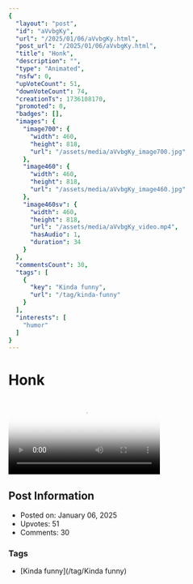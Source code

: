```yaml
---
{
  "layout": "post",
  "id": "aVvbgKy",
  "url": "/2025/01/06/aVvbgKy.html",
  "post_url": "/2025/01/06/aVvbgKy.html",
  "title": "Honk",
  "description": "",
  "type": "Animated",
  "nsfw": 0,
  "upVoteCount": 51,
  "downVoteCount": 74,
  "creationTs": 1736108170,
  "promoted": 0,
  "badges": [],
  "images": {
    "image700": {
      "width": 460,
      "height": 818,
      "url": "/assets/media/aVvbgKy_image700.jpg"
    },
    "image460": {
      "width": 460,
      "height": 818,
      "url": "/assets/media/aVvbgKy_image460.jpg"
    },
    "image460sv": {
      "width": 460,
      "height": 818,
      "url": "/assets/media/aVvbgKy_video.mp4",
      "hasAudio": 1,
      "duration": 34
    }
  },
  "commentsCount": 30,
  "tags": [
    {
      "key": "Kinda funny",
      "url": "/tag/kinda-funny"
    }
  ],
  "interests": [
    "humor"
  ]
}
---
```


# Honk

<video controls playsinline loop poster="/assets/media/aVvbgKy_image460.jpg">
  <source src="/assets/media/aVvbgKy_video.mp4" type="video/mp4">
  Your browser does not support the video tag.
</video>

## Post Information

- Posted on: January 06, 2025
- Upvotes: 51
- Comments: 30

### Tags

- [Kinda funny](/tag/Kinda funny)
